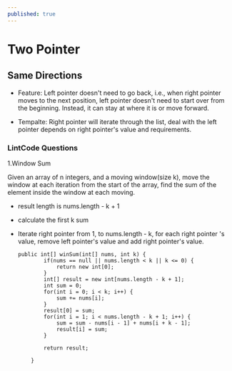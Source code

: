 ```yaml
---
published: true
---
```

# Two Pointer
## Same Directions

- Feature: Left pointer doesn't need to go back, i.e., when right pointer moves to the next position, left pointer doesn't need to start over from the beginning. Instead, it can stay at where it is or move forward.

- Tempalte: Right pointer will iterate through the list, deal with the left pointer depends on right pointer's value and requirements.

### LintCode Questions

1.Window Sum

Given an array of n integers, and a moving window(size k), move the window at each iteration from the start of the array, find the sum of the element inside the window at each moving.

* result length is nums.length - k + 1
* calculate the first k sum
* Iterate right pointer from 1, to nums.length - k, for each right pointer 's value, remove left pointer's value and add right pointer's value.


      public int[] winSum(int[] nums, int k) {
              if(nums == null || nums.length < k || k <= 0) {
                  return new int[0];
              }
              int[] result = new int[nums.length - k + 1];
              int sum = 0;
              for(int i = 0; i < k; i++) {
                  sum += nums[i];
              }
              result[0] = sum;
              for(int i = 1; i < nums.length - k + 1; i++) {
                  sum = sum - nums[i - 1] + nums[i + k - 1];
                  result[i] = sum;
              }

              return result;

          }
